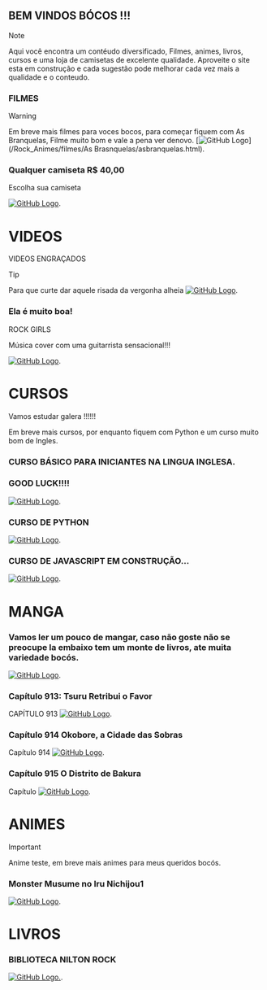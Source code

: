 ## BEM VINDOS BÓCOS !!!
> [!NOTE]
>Aqui você encontra um contéudo diversificado, Filmes, animes, livros, cursos e uma loja de camisetas de excelente qualidade.
>Aproveite o site esta em construção e cada sugestão pode melhorar cada vez mais a qualidade e o conteudo.



### FILMES
> [!WARNING]
>Em breve mais filmes para voces bocos, para começar fiquem com As Branquelas, Filme muito bom e vale a pena ver denovo. 
[![GitHub Logo](/Rock_Animes/filmes.png)](/Rock_Animes/filmes/As Brasnquelas/asbranquelas.html).


### Qualquer camiseta R$ 40,00
Escolha sua camiseta 

[![GitHub Logo](/Rock_Animes/loja.jpg)](/Rock_Animes/loja/camisetas.html).


# VIDEOS


VIDEOS ENGRAÇADOS
> [!TIP]
>Para que curte dar aquele risada da vergonha alheia
[![GitHub Logo](/Rock_Animes/tentenaorir.jpg)](/Rock_Animes/videosEngracados/tenteNaoRir.html).



### Ela é muito boa!
ROCK GIRLS

Música cover com uma guitarrista sensacional!!!


[![GitHub Logo](/Rock_Animes/guitarra.jpg)](/Rock_Animes/GuitarraCover/covers.html).

# CURSOS

Vamos estudar galera !!!!!!

Em breve mais cursos, por enquanto fiquem com Python e um curso muito bom de Ingles. 

### CURSO BÁSICO PARA INICIANTES NA LINGUA INGLESA.
### GOOD LUCK!!!!

[![GitHub Logo](/Rock_Animes/Curso/Ingles/cursoEnglish.jpg)](/Rock_Animes/Curso/Ingles/curso_ingles.html).

### CURSO DE PYTHON
[![GitHub Logo](/Rock_Animes/Curso/Python/python.jpg)](/Rock_Animes/Curso/Python/python.html).


### CURSO DE JAVASCRIPT EM CONSTRUÇÃO...

[![GitHub Logo](/Rock_Animes/javascript.jpg)](/Rock_Animes/javascript.html).

# MANGA

### Vamos ler um pouco de mangar, caso não goste não se preocupe la embaixo tem um monte de livros, ate muita variedade bocós.

[![GitHub Logo](/Rock_Animes/onepiece.jpg)](/Rock_Animes/onePiece/onePiece.html).

### Capítulo 913: Tsuru Retribui o Favor

CAPÍTULO 913 [![GitHub Logo](/Rock_Animes/01_x.jpg)](/Rock_Animes/onePiece/Capitulo913.html).


### Capítulo 914 Okobore, a Cidade das Sobras


Capítulo 914 [![GitHub Logo](/Rock_Animes/onePiece/Capitulo914/01_x.jpg)](/Rock_Animes/onePiece/Capitulo914.html).

### Capítulo 915 O Distrito de Bakura

Capítulo [![GitHub Logo](/Rock_Animes/onePiece/Capitulo915/01_x.jpg)](/Rock_Animes/onePiece/Capitulo915.html).


# ANIMES
> [!IMPORTANT]
>Anime teste, em breve mais animes para meus queridos bocós.

### Monster Musume no Iru Nichijou1


[![GitHub Logo](/Rock_Animes/Monster-Musume-no-Iru-Nichijou.jpg)](/Rock_Animes/video.html).

# LIVROS
### BIBLIOTECA NILTON ROCK

[![GitHub Logo](/Rock_Animes/livro.jpg).](/Rock_Animes/Livros.html).
